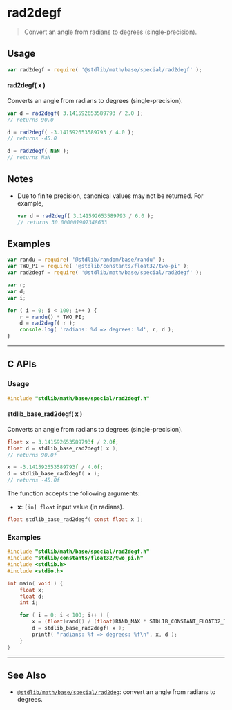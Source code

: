 <!--

@license Apache-2.0

Copyright (c) 2024 The Stdlib Authors.

Licensed under the Apache License, Version 2.0 (the "License");
you may not use this file except in compliance with the License.
You may obtain a copy of the License at

   http://www.apache.org/licenses/LICENSE-2.0

Unless required by applicable law or agreed to in writing, software
distributed under the License is distributed on an "AS IS" BASIS,
WITHOUT WARRANTIES OR CONDITIONS OF ANY KIND, either express or implied.
See the License for the specific language governing permissions and
limitations under the License.

-->

# rad2degf

> Convert an angle from radians to degrees (single-precision).

<section class="usage">

## Usage

```javascript
var rad2degf = require( '@stdlib/math/base/special/rad2degf' );
```

#### rad2degf( x )

Converts an angle from radians to degrees (single-precision).

```javascript
var d = rad2degf( 3.141592653589793 / 2.0 );
// returns 90.0

d = rad2degf( -3.141592653589793 / 4.0 );
// returns -45.0

d = rad2degf( NaN );
// returns NaN
```

</section>

<!-- /.usage -->

<section class="notes">

## Notes

-   Due to finite precision, canonical values may not be returned. For example,

    ```javascript
    var d = rad2degf( 3.141592653589793 / 6.0 );
    // returns 30.000001907348633
    ```

</section>

<!-- /.notes -->

<section class="examples">

## Examples

<!-- eslint no-undef: "error" -->

```javascript
var randu = require( '@stdlib/random/base/randu' );
var TWO_PI = require( '@stdlib/constants/float32/two-pi' );
var rad2degf = require( '@stdlib/math/base/special/rad2degf' );

var r;
var d;
var i;

for ( i = 0; i < 100; i++ ) {
    r = randu() * TWO_PI;
    d = rad2degf( r );
    console.log( 'radians: %d => degrees: %d', r, d );
}
```

</section>

<!-- /.examples -->

<!-- C interface documentation. -->

* * *

<section class="c">

## C APIs

<!-- Section to include introductory text. Make sure to keep an empty line after the intro `section` element and another before the `/section` close. -->

<section class="intro">

</section>

<!-- /.intro -->

<!-- C usage documentation. -->

<section class="usage">

### Usage

```c
#include "stdlib/math/base/special/rad2degf.h"
```

#### stdlib_base_rad2degf( x )

Converts an angle from radians to degrees (single-precision).

```c
float x = 3.141592653589793f / 2.0f;
float d = stdlib_base_rad2degf( x );
// returns 90.0f

x = -3.141592653589793f / 4.0f;
d = stdlib_base_rad2degf( x );
// returns -45.0f
```

The function accepts the following arguments:

-   **x**: `[in] float` input value (in radians).

```c
float stdlib_base_rad2degf( const float x );
```

</section>

<!-- /.usage -->

<!-- C API usage notes. Make sure to keep an empty line after the `section` element and another before the `/section` close. -->

<section class="notes">

</section>

<!-- /.notes -->

<!-- C API usage examples. -->

<section class="examples">

### Examples

```c
#include "stdlib/math/base/special/rad2degf.h"
#include "stdlib/constants/float32/two_pi.h"
#include <stdlib.h>
#include <stdio.h>

int main( void ) {
    float x;
    float d;
    int i;

    for ( i = 0; i < 100; i++ ) {
        x = (float)rand() / (float)RAND_MAX * STDLIB_CONSTANT_FLOAT32_TWO_PI;
        d = stdlib_base_rad2degf( x );
        printf( "radians: %f => degrees: %f\n", x, d );
    }
}
```

</section>

<!-- /.examples -->

</section>

<!-- /.c -->

<!-- Section for related `stdlib` packages. Do not manually edit this section, as it is automatically populated. -->

<section class="related">

* * *

## See Also

-   <span class="package-name">[`@stdlib/math/base/special/rad2deg`][@stdlib/math/base/special/rad2deg]</span><span class="delimiter">: </span><span class="description">convert an angle from radians to degrees.</span>

</section>

<!-- /.related -->

<!-- Section for all links. Make sure to keep an empty line after the `section` element and another before the `/section` close. -->

<section class="links">

<!-- <related-links> -->

[@stdlib/math/base/special/rad2deg]: https://github.com/stdlib-js/stdlib/tree/develop/lib/node_modules/%40stdlib/math/base/special/rad2deg

<!-- </related-links> -->

</section>

<!-- /.links -->
